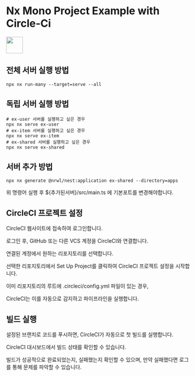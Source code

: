 # Nx Mono Project Example with Circle-Ci

<a alt="Nx logo" href="https://nx.dev" target="_blank" rel="noreferrer"><img src="https://raw.githubusercontent.com/nrwl/nx/master/images/nx-logo.png" width="45"></a>

## 전체 서버 실행 방법
```shell
npx nx run-many --target=serve --all
```

## 독립 서버 실행 방법
```shell
# ex-user 서버를 실행하고 싶은 경우
npx nx serve ex-user
# ex-item 서버를 실행하고 싶은 경우
npx nx serve ex-item
# ex-shared 서버를 실행하고 싶은 경우
npx nx serve ex-shared
```

## 서버 추가 방법
```shell
npx nx generate @nrwl/nest:application ex-shared --directory=apps
```
위 명령어 실행 후 ${추가된서버}/src/main.ts 에 기본포트를 변경해야합니다.

## CircleCI 프로젝트 설정
CircleCI 웹사이트에 접속하여 로그인합니다.

로그인 후, GitHub 또는 다른 VCS 계정을 CircleCI와 연결합니다.

연결된 계정에서 원하는 리포지토리를 선택합니다.

선택한 리포지토리에서 Set Up Project를 클릭하여 CircleCI 프로젝트 설정을 시작합니다.

이미 리포지토리의 루트에 .circleci/config.yml 파일이 있는 경우, 

CircleCI는 이를 자동으로 감지하고 파이프라인을 실행합니다.

## 빌드 실행
설정된 브랜치로 코드를 푸시하면, CircleCI가 자동으로 첫 빌드를 실행합니다.

CircleCI 대시보드에서 빌드 상태를 확인할 수 있습니다. 

빌드가 성공적으로 완료되었는지, 실패했는지 확인할 수 있으며, 만약 실패했다면 로그를 통해 문제를 파악할 수 있습니다.
